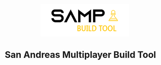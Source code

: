 <p align="center">
  <img src="sampbt.png" alt="San Andreas Multiplayer Build Tool"/>
</p>

# San Andreas Multiplayer Build Tool
